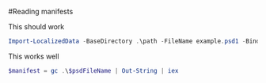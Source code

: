 #Reading manifests

This should work

```powershell
Import-LocalizedData -BaseDirectory .\path -FileName example.psd1 -BindingVariable Data
```

This works well

```powershell
$manifest = gc .\$psdFileName | Out-String | iex
```